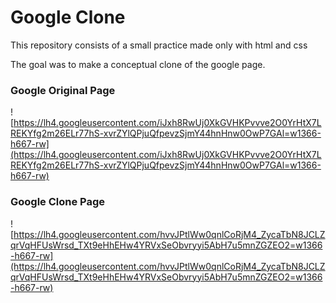 
# Google Clone

  

This repository consists of a small practice made only with html and css

The goal was to make a conceptual clone of the google page.

  

### Google Original Page

  

![https://lh4.googleusercontent.com/iJxh8RwUj0XkGVHKPvvve2O0YrHtX7LREKYfg2m26ELr77hS-xvrZYlQPjuQfpevzSjmY44hnHnw0OwP7GAl=w1366-h667-rw](https://lh4.googleusercontent.com/iJxh8RwUj0XkGVHKPvvve2O0YrHtX7LREKYfg2m26ELr77hS-xvrZYlQPjuQfpevzSjmY44hnHnw0OwP7GAl=w1366-h667-rw)

  

### Google Clone Page

  

![https://lh4.googleusercontent.com/hvvJPtlWw0qnlCoRjM4_ZycaTbN8JCLZqrVqHFUsWrsd_TXt9eHhEHw4YRVxSeObvryyi5AbH7u5mnZGZEO2=w1366-h667-rw](https://lh4.googleusercontent.com/hvvJPtlWw0qnlCoRjM4_ZycaTbN8JCLZqrVqHFUsWrsd_TXt9eHhEHw4YRVxSeObvryyi5AbH7u5mnZGZEO2=w1366-h667-rw)
